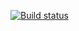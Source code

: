 [![Build status](https://ci.appveyor.com/api/projects/status/us9mifdq08bjneyr?svg=true)](https://ci.appveyor.com/project/AnnaSolozobova/test-ci)